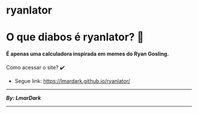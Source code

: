 # ryanlator

# O que diabos é ryanlator? 🤔
#### É apenas uma calculadora inspirada em memes do Ryan Gosling.

Como acessar o site? ✔️
- Segue link: https://lmardark.github.io/ryanlator/

---

***By: LmarDark***

---
